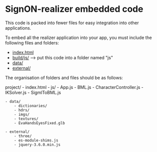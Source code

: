 # SignON-realizer embedded code

This code is packed into fewer files for easy integration into other applications.

To embed all the realizer application into your app, you must include the following files and folders:

- [index.html]('index.html')
- [build/js/]('/js') --> put this code into a folder named "js"
- [data/]('data)
- [external/]('external')

The organisation of folders and files should be as follows:

project/
    - index.html
    - js/
        - App.js
        - BML.js
        - CharacterController.js
        - IKSolver.js
        - SigmlToBML.js

    - data/
        - dictionaries/
        - hdrs/
        - imgs/
        - textures/
        - EvaHandsEyesFixed.glb

    - external/ 
        - three/
        - es-module-shims.js
        - jquery-3.6.0.min.js
